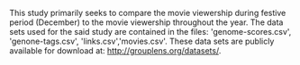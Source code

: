 This study primarily seeks to compare the movie viewership during festive period (December) to the movie viewership throughout the year. 
The data sets used for the said study are contained in the files: 'genome-scores.csv', 'genone-tags.csv', 'links.csv','movies.csv'. 
These data sets are publicly available for download at: <http://grouplens.org/datasets/>. 
